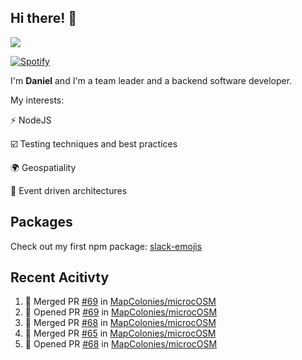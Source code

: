 ## Hi there! 👋

<p>
  <img src="https://github-readme-stats.vercel.app/api?username=syncush&theme=tokyonight">
</p>

[![Spotify](https://novatorem-rust.vercel.app/api/spotify)](https://open.spotify.com/user/syncush)

I'm **Daniel** and I'm a team leader and a backend software developer.

My interests:

⚡ NodeJS

☑️ Testing techniques and best practices

🌍 Geospatiality

🧠 Event driven architectures

## Packages
Check out my first npm package: [slack-emojis](https://www.npmjs.com/package/slack-emojis)

## Recent Acitivty
<!--START_SECTION:activity-->
1. 🎉 Merged PR [#69](https://github.com/MapColonies/microcOSM/pull/69) in [MapColonies/microcOSM](https://github.com/MapColonies/microcOSM)
2. 💪 Opened PR [#69](https://github.com/MapColonies/microcOSM/pull/69) in [MapColonies/microcOSM](https://github.com/MapColonies/microcOSM)
3. 🎉 Merged PR [#68](https://github.com/MapColonies/microcOSM/pull/68) in [MapColonies/microcOSM](https://github.com/MapColonies/microcOSM)
4. 🎉 Merged PR [#65](https://github.com/MapColonies/microcOSM/pull/65) in [MapColonies/microcOSM](https://github.com/MapColonies/microcOSM)
5. 💪 Opened PR [#68](https://github.com/MapColonies/microcOSM/pull/68) in [MapColonies/microcOSM](https://github.com/MapColonies/microcOSM)
<!--END_SECTION:activity-->
